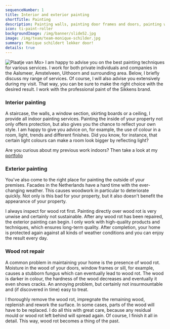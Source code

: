 ```yaml
---
sequenceNumber: 1
title: Interior and exterior painting
shortTitle: Painting
description: Painting walls, painting door frames and doors, painting window frames, removing and treating wood rot.
icon: ti-paint-roller
backgroundImage: /img/banner/slide52.jpg
image: /img/team/team-monique-schilder.jpg
summary: Monique schildert lekker door!
details: true
---
```

![Plaatje van Mo>](/img/team/team-monique-schilder.jpg)
I am happy to advise you on the best painting techniques for various services. I work for both private individuals and companies in the Aalsmeer, Amstelveen, Uithoorn and surrounding area. Below, I briefly discuss my range of services. Of course, I will also advise you extensively during my visit. That way, you can be sure to make the right choice with the desired result. I work with the professional paint of the Sikkens brand.

### Interior painting

A staircase, the walls, a window section, skirting boards or a ceiling, I provide all indoor painting services. Painting the inside of your property not only offers protection, but also gives you the chance to reflect your own style. I am happy to give you advice on, for example, the use of colour in a room, light, trends and different finishes. Did you know, for instance, that certain light colours can make a room look bigger by reflecting light? 

Are you curious about my previous work indoors? Then take a look at my [portfolio](/portfolio)

### Exterior painting

You've also come to the right place for painting the outside of your premises. Facades in the Netherlands have a hard time with the ever-changing weather. This causes woodwork in particular to deteriorate quickly. Not only is this bad for your property, but it also doesn't benefit the appearance of your property. 

I always inspect for wood rot first. Painting directly over wood rot is very unwise and certainly not sustainable. After any wood rot has been repaired, the exterior painting can begin. I only work with high-quality products and techniques, which ensures long-term quality. After completion, your home is protected again against all kinds of weather conditions and you can enjoy the result every day.

### Wood rot repair

A common problem in maintaining your home is the presence of wood rot. Moisture in the wood of your doors, window frames or sill, for example, causes a stubborn fungus which can eventually lead to wood rot. The wood is darker in colour, the hardness of the wood decreases and eventually it even shows cracks. An annoying problem, but certainly not insurmountable and (if discovered in time) easy to treat.

I thoroughly remove the wood rot, impregnate the remaining wood, replenish and rework the surface. In some cases, parts of the wood will have to be replaced. I do all this with great care, because any residual mould or wood rot left behind will spread again. Of course, I finish it all in detail. This way, wood rot becomes a thing of the past.


